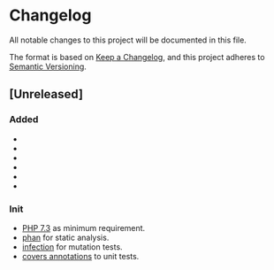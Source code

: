 # Changelog
All notable changes to this project will be documented in this file.

The format is based on [Keep a Changelog](https://keepachangelog.com/en/1.0.0/),
and this project adheres to [Semantic Versioning](https://semver.org/spec/v2.0.0.html).

## [Unreleased]

### Added
- [feature-1]: tests/IngredientPageCrawler/ValueObject/LinkTest.php 
- [feature-1]: src/IngredientPageCrawler/ValueObject/Link.php
- [feature-1]: tests/IngredientPageCrawler/Command/AddLinkCommandTest.php
- [feature-1]: src/IngredientPageCrawler/Command/AddLinkCommand.php 
- [feature-1]: tests/IngredientPageCrawler/Event/LinkAddedToListEventTest.php 
- [feature-1]: src/Application/Event/LinkAddedToListEvent.php


### Init
- [PHP 7.3](https://www.php.net/releases/7_3_0.php) as minimum requirement.
- [phan](https://github.com/phan/phan) for static analysis.
- [infection](https://github.com/infection/infection) for mutation tests.
- [covers annotations](https://phpunit.de/manual/3.7/en/appendixes.annotations.html#appendixes.annotations.covers) to unit tests.
